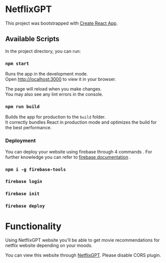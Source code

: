 # NetflixGPT

This project was bootstrapped with [Create React App](https://github.com/facebook/create-react-app).

## Available Scripts

In the project directory, you can run:

### `npm start`

Runs the app in the development mode.\
Open [http://localhost:3000](http://localhost:3000) to view it in your browser.

The page will reload when you make changes.\
You may also see any lint errors in the console.

### `npm run build`

Builds the app for production to the `build` folder.\
It correctly bundles React in production mode and optimizes the build for the best performance.

### Deployment

You can deploy your website using firebase through 4 commands . For further knowledge you can refer to [firebase documentation](https://firebase.google.com/) .  

### `npm i -g firebase-tools`
### `firebase login`
### `firebase init`
### `firebase deploy`

# Functionality

Using NetflixGPT website you'll be able to get movie recommendations for netflix website depending on your moods. 

You can view this website through [NetflixGPT](https://gptnetflix-1e506.web.app/). Please disable CORS plugin. 
